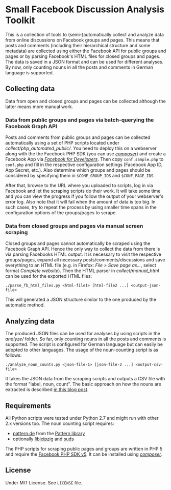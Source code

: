 # Small Facebook Discussion Analysis Toolkit

This is a collection of tools to (semi-)automatically collect and analyze data from online discussions on Facebook groups and pages. This means that posts and comments (including their hierarchical structure and some metadata) are collected using either the Facebook API for public groups and pages or by parsing Facebook's HTML files for closed groups and pages. The data is saved in a JSON format and can be used for different analyses. By now, only counting nouns in all the posts and comments in German language is supported.

## Collecting data

Data from open and closed groups and pages can be collected although the latter means more manual work.

### Data from public groups and pages via batch-querying the Facebook Graph API

Posts and comments from public groups and pages can be collected automatically using a set of PHP scripts located under *collect/php_automated_public/*. You need to deploy this on a webserver along with the the Facebook PHP SDK (you can use
[*composer*](https://getcomposer.org/)) and create a Facebook App via [*Facebook for Developers*](https://developers.facebook.com/). Then copy `conf.sample.php` to `conf.php` and fill in the respective configuration settings (Facebook App ID, App Secret, etc.). Also determine which groups and pages should be considered by specifying them in `$CONF_GROUP_IDS` and `$CONF_PAGE_IDS`.

After that, browse to the URL where you uploaded to scripts, log in via Facebook and let the scraping scripts do their work. It will take some time and you can view the progress if you follow the output of your webserver's error log. Also note that it will fail when the amount of data is too big. In such cases, try to repeat the process by using smaller time spans in the configuration options of the groups/pages to scrape.

### Data from closed groups and pages via manual screen scraping

Closed groups and pages cannot automatically be scraped using the Facebook Graph API. Hence the only way to collect the data from there is via parsing Facebooks HTML output. It is necessary to visit the respective groups/pages, expand all necessary posts/comments/discussions and save everything to an HTML file (e.g. in Firefox: *File > Save page as...*, select format *Complete website*). Then the HTML parser in *collect/manual_html* can be used for the exported HTML files:

```
./parse_fb_html_files.py <html-file1> [html-file2 ...] <output-json-file>
```

This will generated a JSON structure similar to the one produced by the automatic method.

## Analyzing data

The produced JSON files can be used for analyses by using scripts in the *analyze/* folder. So far, only counting nouns in all the posts and comments is supported. The script is configured for German language but can easily be adopted to other languages. The usage of the noun-counting script is as follows:

```
./analyze_noun_counts.py <json-file-1> [json-file-2 ...] <output-csv-file>
```

It takes the JSON data from the scraping scripts and outputs a CSV file with the format "label, noun, count". The basic approach on how the nouns are extracted is described [in this blog post](https://mkonrad.net/2015/12/13/extracting-german-nouns-with-python-using-pattern-library-and-libleipzig.html).

## Requirements

All Python scripts were tested under Python 2.7 and might run with other 2.x versions too. The noun counting script requires:

* [pattern.de](http://www.clips.ua.ac.be/pages/pattern-de) from the [Pattern library](https://pypi.python.org/pypi/Pattern/2.6)
* optionally [libleipzig](https://pypi.python.org/pypi/libleipzig/1.3) and [suds](https://pypi.python.org/pypi/suds/0.4)

The PHP scripts for scraping public pages and groups are written in PHP 5 and require the [Facebook PHP SDK v5](https://developers.facebook.com/docs/reference/php). It can be installed using [*composer*](https://getcomposer.org/).

## License

Under MIT License. See `LICENSE` file.

